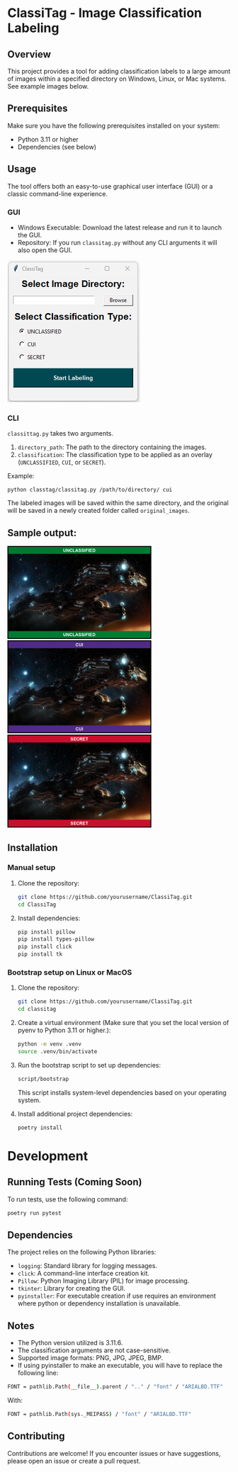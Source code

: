 # ClassiTag - Image Classification Labeling

## Overview

This project provides a tool for adding classification labels to a large amount of images within a specified directory on Windows, Linux, or Mac systems. See example images below.

## Prerequisites

Make sure you have the following prerequisites installed on your system:

- Python 3.11 or higher
- Dependencies (see below)

## Usage  
The tool offers both an easy-to-use graphical user interface (GUI) or a classic command-line experience.  
### GUI
- Windows Executable: Download the latest release and run it to launch the GUI.
- Repository: If you run `classitag.py` without any CLI arguments it will also open the GUI.

![image](example_images/gui.png)

### CLI
`classittag.py` takes two arguments.   
1. `directory_path`: The path to the directory containing the images.
2. `classification`: The classification type to be applied as an overlay (`UNCLASSIFIED`, `CUI`, or `SECRET`).

Example:  
```
python classtag/classitag.py /path/to/directory/ cui
```

The labeled images will be saved within the same directory, and the original will be saved in a newly created folder called `original_images`.  


## Sample output:

<img src="example_images/(U)Hyperion_SC2_DevRend1.png" width="325"> <img src="example_images/(C)Hyperion_SC2_DevRend1.png" width="325"> <img src="example_images/(S)Hyperion_SC2_DevRend1.png" width="325">

## Installation

### Manual setup

1. Clone the repository:

   ```bash
   git clone https://github.com/yourusername/ClassiTag.git
   cd ClassiTag
   ```

2. Install dependencies:

   ```bash
   pip install pillow
   pip install types-pillow
   pip install click
   pip install tk
   ```

### Bootstrap setup on Linux or MacOS

1. Clone the repository:

   ```bash
   git clone https://github.com/yourusername/ClassiTag.git
   cd classitag
   ```

2. Create a virtual environment (Make sure that you set the local version of pyenv to Python 3.11 or higher.):

   ```bash
   python -m venv .venv
   source .venv/bin/activate
   ```

3. Run the bootstrap script to set up dependencies:
    ```bash
    script/bootstrap
    ```
   This script installs system-level dependencies based on your operating system.

4. Install additional project dependencies:

   ```bash
   poetry install
   ```

# Development

## Running Tests (Coming Soon)

To run tests, use the following command:

```bash
poetry run pytest
```
## Dependencies

The project relies on the following Python libraries:

- `logging`: Standard library for logging messages.
- `click`: A command-line interface creation kit.
- `Pillow`: Python Imaging Library (PIL) for image processing.
- `tkinter`: Library for creating the GUI.
- `pyinstaller`: For executable creation if use requires an environment where python or dependency installation is unavailable.

## Notes

- The Python version utilized is 3.11.6.
- The classification arguments are not case-sensitive.
- Supported image formats: PNG, JPG, JPEG, BMP.
- If using pyinstaller to make an executable, you will have to replace the following line:
```bash
FONT = pathlib.Path(__file__).parent / ".." / "font" / "ARIALBD.TTF"
 ```
With:
```bash
FONT = pathlib.Path(sys._MEIPASS) / "font" / "ARIALBD.TTF"
```

## Contributing

Contributions are welcome! If you encounter issues or have suggestions, please open an issue or create a pull request.
